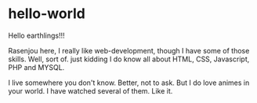 # hello-world

Hello earthlings!!!

Rasenjou here, I really like web-development, though I have some of those skills. Well, sort of.
just kidding I do know all about HTML, CSS, Javascript, PHP and MYSQL.

I live somewhere you don't know. Better, not to ask. But I do love animes in your world. I have watched
several of them. Like it.

